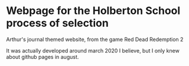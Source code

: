 # Webpage for the Holberton School process of selection

Arthur's journal themed website, from the game Red Dead Redemption 2

It was actually developed around march 2020 I believe, but I only knew about github pages in august.

